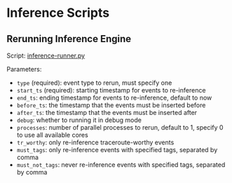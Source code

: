 # Inference Scripts

## Rerunning Inference Engine

Script: [inference-runner.py](inference-runner.py)

Parameters:
- `type` (required): event type to rerun, must specify one
- `start_ts` (required): starting timestamp for events to re-inference
- `end_ts`: ending timestamp for events to re-inference, default to now
- `before_ts`: the timestamp that the events must be inserted before 
- `after_ts`: the timestamp that the events must be inserted after 
- `debug`: whether to running it in debug mode
- `processes`: number of parallel processes to rerun, default to 1, specify 0 to use all available cores
- `tr_worthy`: only re-inference traceroute-worthy events
- `must_tags`: only re-inference events with specified tags, separated by comma
- `must_not_tags`: never re-inference events with specified tags, separated by comma

